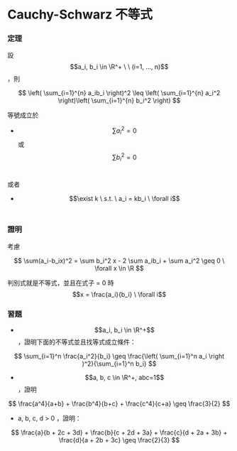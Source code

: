 # Cauchy-Schwarz 不等式

### 定理

設 $$a_i, b_i \in \R^+ \ \ (i=1, ..., n)$$，則

$$
\left( \sum_{i=1}^{n} a_ib_i \right)^2 \leq \left( \sum_{i=1}^{n} a_i^2 \right)\left( \sum_{i=1}^{n} b_i^2 \right)
$$

等號成立於

* $$\sum a_i^2 = 0$$​ 或 $$\sum b_i^2 = 0$$​

或者

* $$\exist k \ s.t. \ a_i = kb_i \ \forall i$$​

### 證明

考慮

$$
\sum(a_i-b_ix)^2 = \sum b_i^2 x - 2 \sum a_ib_i + \sum a_i^2 \geq 0 \ \forall x \in \R
$$

​判別式就是不等式，並且在式子 = 0 時 $$x = \frac{a_i}{b_i} \ \forall i$$

### 習題

* $$a_i, b_i \in \R^+$$，證明下面的不等式並且找等式成立條件：

$$
\sum_{i=1}^n \frac{a_i^2}{b_i} \geq \frac{\left( \sum_{i=1}^n a_i \right )^2}{\sum_{i=1}^n b_i}
$$

* $$a, b, c \in \R^+, abc=1$$​，證明

$$
\frac{a^4}{a+b} + \frac{b^4}{b+c} + \frac{c^4}{c+a} \geq \frac{3}{2}
$$

* a, b, c, d > 0 ，證明：

$$
\frac{a}{b + 2c + 3d} + \frac{b}{c + 2d + 3a} + \frac{c}{d + 2a + 3b} + \frac{d}{a + 2b + 3c} \geq \frac{2}{3}
$$

​
